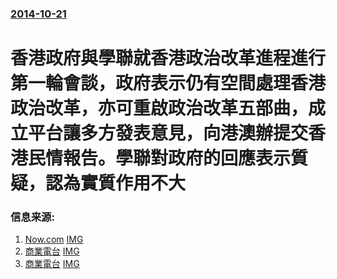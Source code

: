 ### [2014-10-21](/news/2014/10/21/index.md)

##### 
#  香港政府與學聯就香港政治改革進程進行第一輪會談，政府表示仍有空間處理香港政治改革，亦可重啟政治改革五部曲，成立平台讓多方發表意見，向港澳辦提交香港民情報告。學聯對政府的回應表示質疑，認為實質作用不大 




### 信息来源:

1. [Now.com](https://hk.news.yahoo.com/政府承諾交民情報告建多方平台-134145687.html) [IMG](https://s.yimg.com/ny/api/res/1.2/T7.3HeZUJAXKrIheQ0fhzg--/YXBwaWQ9aGlnaGxhbmRlcjt3PTcyMDtoPTU3Ng--/https://s.yimg.com/uu/api/res/1.2/ABlQv4gzN4Yo45jp.Rsb3w--~B/aD0yODg7dz0zNjA7c209MTthcHBpZD15dGFjaHlvbg--/http://media.zenfs.com/zh-Hant-HK/News/now.com/FORUM.SOLUTION.2100.2110.jpg)
2. [商業電台](https://hk.news.yahoo.com/政府指民锖報告會盡量客觀-123000746.html) [IMG](https://s.yimg.com/cv/apiv2/social/images/yahoo_default_logo-1200x1200.png)
3. [商業電台](https://hk.news.yahoo.com/政府擬向中央提交民情報告及構建政改多方平台-125000393.html) [IMG](https://s.yimg.com/cv/apiv2/social/images/yahoo_default_logo-1200x1200.png)

